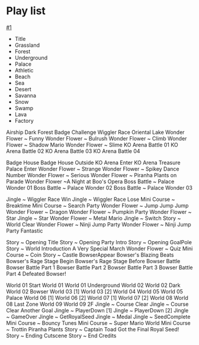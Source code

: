 # Play list

[#1](https://scratch.mit.edu/projects/918492449)
 * Title
 * Grassland
 * Forest
 * Underground
 * Palace
 * Athletic
 * Beach
 * Sea
 * Desert
 * Savanna
 * Snow
 * Swamp
 * Lava
 * Factory

Airship
Dark Forest
Badge Challenge
Wiggler Race
Oriental Lake
Wonder Flower ~ Funny
Wonder Flower ~ Bulrush
Wonder Flower ~ Climb
Wonder Flower ~ Shadow Mario
Wonder Flower ~ Slime
KO Arena Battle 01
KO Arena Battle 02
KO Arena Battle 03
KO Arena Battle 04

Badge House
Badge House Outside
KO Arena Enter
KO Arena Treasure
Palace Enter
Wonder Flower ~ Strange
Wonder Flower ~ Spikey Dance Number
Wonder Flower ~ Serious
Wonder Flower ~ Piranha Plants on Parade
Wonder Flower ~A Night at Boo's Opera
Boss Battle ~ Palace Wonder 01
Boss Battle ~ Palace Wonder 02
Boss Battle ~ Palace Wonder 03

Jingle ~ Wiggler Race Win
Jingle ~ Wiggler Race Lose
Mini Course ~ Breaktime
Mini Course ~ Search Party
Wonder Flower ~ Jump Jump Jump
Wonder Flower ~ Dragon
Wonder Flower ~ Pumpkin Party
Wonder Flower ~ Star
Jingle ~ Star
Wonder Flower ~ Metal Mario
Jingle ~ Switch
Story ~ World Clear
Wonder Flower ~ Ninji Jump Party
Wonder Flower ~ Ninji Jump Party Fantastic

Story ~ Opening Title
Story ~ Opening Party Intro
Story ~ Opening GoalPole
Story ~ World Introduction
A Very Special March
Wonder Flower ~ Quiz
Mini Course ~ Coin
Story ~ Castle BowserAppear
Bowser's Blazing Beats
Bowser's Rage Stage Begin
Bowser's Rage Stage
Before Bowser Battle
Bowser Battle Part 1
Bowser Battle Part 2
Bowser Battle Part 3
Bowser Battle Part 4
Defeated Bowser!

World 01 Start
World 01
World 01 Underground
World 02
World 02 Dark
World 02 Bowser
World 03 [1]
World 03 [2]
World 04
World 05
World 05 Palace
World 06 [1]
World 06 [2]
World 07 [1]
World 07 [2]
World 08
World 08 Last Zone
World 09
World 09 2F
Jingle ~ Course Clear
Jingle ~ Course Clear Another Goal
Jingle ~ PlayerDown [1]
Jingle ~ PlayerDown [2]
Jingle ~ GameOver
Jingle ~ GetRoyalSeed
Jingle ~ Medal
Jingle ~ SeedComplete
Mini Course ~ Bouncy Tunes
Mini Course ~ Super Mario World
Mini Course ~ Trottin Piranha Plants
Story ~ Captain Toad
Got the Final Royal Seed!
Story ~ Ending Cutscene
Story ~ End Credits
